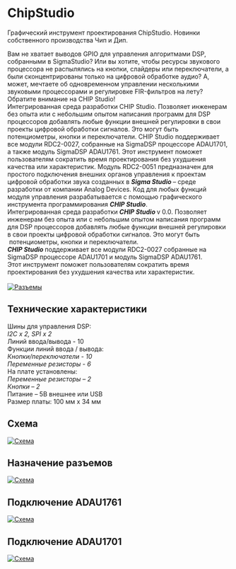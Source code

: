 # ChipStudio
Графический инструмент проектирования ChipStudio. Новинки собственного производства Чип и Дип. 

Вам не хватает выводов GPIO для управления алгоритмами DSP, собранными в SigmaStudio? Или вы хотите, чтобы ресурсы звукового процессора не распылялись на кнопки, слайдеры или переключатели, а были сконцентрированы только на цифровой обработке аудио? А, может, мечтаете об одновременном управлении несколькими звуковыми процессорами и регулировке FIR-фильтров на лету? 
Обратите внимание на CHIP Studio!  
Интегрированная среда разработки CHIP Studio. Позволяет инженерам без опыта или с небольшим опытом написания программ для DSP процессоров добавлять любые функции внешней регулировки в свои проекты цифровой обработки сигналов. Это могут быть потенциометры, кнопки и переключатели.
CHIP Studio поддерживает все модули RDC2-0027, собранные на SigmaDSP процессоре ADAU1701, а также модуль SigmaDSP ADAU1761.
Этот инструмент поможет пользователям сократить время проектирования без ухудшения качества или характеристик.
Модуль RDC2-0051 предназначен для простого подключения внешних органов управления к проектам цифровой обработки звука созданных в <strong><em>Sigma Studio </em></strong>&ndash; среде разработки от компании Analog Devices. Код для любых функций модуля управления разрабатывается с помощью графического инструмента программирования <strong><em>CHIP Studio</em></strong>.<br />
Интегрированная среда разработки <strong><em>CHIP Studio </em></strong>v 0.0. Позволяет инженерам без опыта или с небольшим опытом написания программ для DSP процессоров добавлять любые функции внешней регулировки в свои проекты цифровой обработки сигналов. Это могут быть &nbsp;потенциометры, кнопки и переключатели.<br />
<strong><em>CHIP Studio </em></strong>поддерживает все модули RDC2-0027 собранные на SigmaDSP процессоре ADAU1701 и модуль SigmaDSP ADAU1761.<br />
Этот инструмент поможет пользователям сократить время проектирования без ухудшения качества или характеристик.<br />
<br />
<a class="galery" href="https://static.chipdip.ru/lib/276/DOC005276872.jpg"><img alt="Разъемы" src="https://static.chipdip.ru/lib/276/DOC005276873.jpg" /></a>
<h2>Технические характеристики</h2>
Шины для управления DSP:<br />
<em>I2C x 2, SPI x 2</em><br />
Линий ввода/вывода&nbsp;- 10<br />
Функции линий ввода / вывода:<br />
<em>Кнопки/переключатели - 10</em><br />
<em>Переменные резисторы - 6</em><br />
На плате установлены:<br />
<em>Переменные резисторы &ndash; 2<br />
Кнопки &ndash; 2</em><br />
Питание &ndash; 5В внешнее или USB<br />
Размер платы: 100 мм х 34 мм
<h2>Схема</h2>
<p><a class="galery" href="https://static.chipdip.ru/lib/279/DOC005279118.png"><img alt="Схема" src="https://static.chipdip.ru/lib/279/DOC005279119.png" /></a></p>

<h2>Назначение разъемов</h2>

<p><a class="galery" href="https://static.chipdip.ru/lib/279/DOC005279136.png"><img alt="Схема" src="https://static.chipdip.ru/lib/279/DOC005279137.png" /></a></p>

<h2>Подключение ADAU1761</h2>

<p><a class="galery" href="https://static.chipdip.ru/lib/294/DOC005294277.jpg"><img alt="Схема" src="https://static.chipdip.ru/lib/294/DOC005294278.jpg" /></a></p>

<h2>Подключение ADAU1701</h2>
<p><a class="galery" href="https://static.chipdip.ru/lib/294/DOC005294307.jpg"><img alt="Схема" src="https://static.chipdip.ru/lib/294/DOC005294308.jpg" /></a></p>
